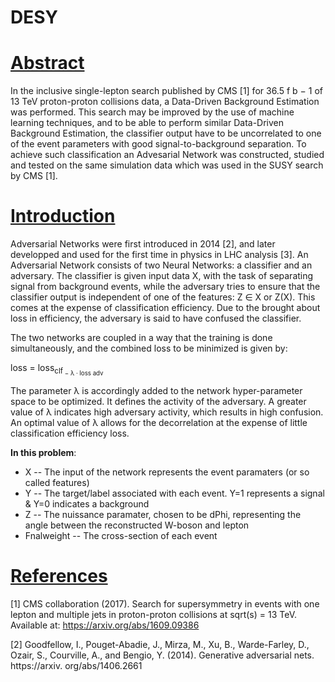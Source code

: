 # DESY

# <ins>Abstract<ins>
In the inclusive single-lepton search published by CMS [1] for 36.5 f b − 1 of 13 TeV proton-proton collisions data, a Data-Driven Background Estimation was performed. This search may be improved by the use of machine learning techniques, and to be able to perform similar Data-Driven Background Estimation, the classifier output have to be uncorrelated to one of the event parameters with good signal-to-background separation. To achieve such classification an Advesarial Network was constructed, studied and tested on the same simulation data which was used in the SUSY search by CMS [1].
  
# <ins>Introduction<ins>
Adversarial Networks were first introduced in 2014 [2], and later developped and used
for the first time in physics in LHC analysis [3]. An Adversarial Network consists of
two Neural Networks: a classifier and an adversary. The classifier is given input data X,
with the task of separating signal from background events, while the adversary tries to
ensure that the classifier output is independent of one of the features: Z ∈ X or Z(X).
This comes at the expense of classification efficiency. Due to the brought about loss in
efficiency, the adversary is said to have confused the classifier.

The two networks are coupled in a way that the training is done simultaneously, and
the combined loss to be minimized is given by:

loss = loss<sub>clf<sub> − λ · loss adv

The parameter λ is accordingly added to the network hyper-parameter space to be
optimized. It defines the activity of the adversary. A greater value of λ indicates high
adversary activity, which results in high confusion. An optimal value of λ allows for the
decorrelation at the expense of little classification efficiency loss.

__In this problem__:
- X -- The input of the network represents the event paramaters (or so called features)
- Y -- The target/label associated with each event. Y=1 represents a signal & Y=0 indicates a background
- Z -- The nuissance paramater, chosen to be dPhi, representing the angle between the reconstructed W-boson and lepton
- Fnalweight -- The cross-section of each event



# <ins>References<ins>
[1] CMS collaboration (2017). Search for supersymmetry in events with one lepton
and multiple jets in proton-proton collisions at sqrt(s) = 13 TeV. Available at:
https://arxiv.org/abs/1609.09386

[2] Goodfellow, I., Pouget-Abadie, J., Mirza, M., Xu, B., Warde-Farley, D., Ozair, S.,
Courville, A., and Bengio, Y. (2014). Generative adversarial nets. https://arxiv.
org/abs/1406.2661
